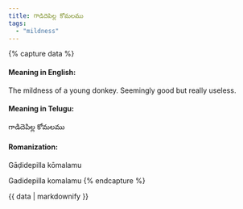 ```yaml
---
title: గాడిదెపిల్ల కోమలము
tags:
  - "mildness"
---
```


{% capture data %}
#### Meaning in English:
The mildness of a young donkey.
Seemingly good but really useless.

#### Meaning in Telugu:
గాడిదెపిల్ల కోమలము

#### Romanization:
Gāḍidepilla kōmalamu

Gadidepilla komalamu
{% endcapture %}

{{ data | markdownify }}

